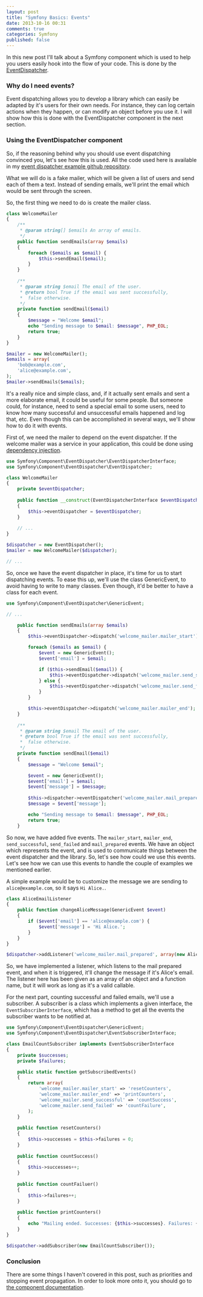 ```yaml
---
layout: post
title: "Symfony Basics: Events"
date: 2013-10-16 00:31
comments: true
categories: Symfony
published: false
---
```

In this new post I'll talk about a Symfony component which is used to help you users easily hook into the flow of your code. This is done by the [EventDispatcher](https://github.com/symfony/EventDispatcher).

### Why do I need events?

Event dispatching allows you to develop a library which can easily be adapted by it's users for their own needs. For instance, they can log certain actions when they happen, or can modify an object before you use it. I will show how this is done with the EventDispatcher component in the next section.

### Using the EventDispatcher component

So, if the reasoning behind why you should use event dispatching convinced you, let's see how this is used. All the code used here is available in my [event dispatcher example github repository](https://github.com/Lumbendil/EventDispatcherExample).

What we will do is a fake mailer, which will be given a list of users and send each of them a text. Instead of sending emails, we'll print the email which would be sent through the screen.

So, the first thing we need to do is create the mailer class.

```php
class WelcomeMailer
{
	/**
	 * @param string[] $emails An array of emails.
	 */
	public function sendEmails(array $emails)
	{
		foreach ($emails as $email) {
			$this->sendEmail($email);
		}
	}
	
	/**
	 * @param string $email The email of the user.
	 * @return bool True if the email was sent successfully,
	 * 	false otherwise.
	 */
	private function sendEmail($email)
	{
		$message = "Welcome $email";
		echo "Sending message to $email: $message", PHP_EOL;
		return true;
	}
}

$mailer = new WelcomeMailer();
$emails = array(
	'bob@example.com',
	'alice@example.com',
);
$mailer->sendEmails($emails);
```

It's a really nice and simple class, and, if it actually sent emails and sent a more elaborate email, it could be useful for some people. But someone could, for instance, need to send a special email to some users, need to know how many successful and unsuccessful emails happened and log that, etc. Even though this can be accomplished in several ways, we'll show how to do it with events.

First of, we need the mailer to depend on the event dispatcher. If the welcome mailer was a service in your application, this could be done using [dependency injection](lumbendil.github.io/blog/2013/10/02/symfony-bases-services/).

```php
use Symfony\Component\EventDispatcher\EventDispatcherInterface;
use Symfony\Component\EventDispatcher\EventDispatcher;

class WelcomeMailer
{
	private $eventDispatcher;
	
	public function __construct(EventDispatcherInterface $eventDispatcher)
	{
		$this->eventDispatcher = $eventDispatcher;
	}
	
	// ...
}

$dispatcher = new EventDispatcher();
$mailer = new WelcomeMailer($dispatcher);

// ...
```

So, once we have the event dispatcher in place, it's time for us to start dispatching events. To ease this up, we'll use the class GenericEvent, to avoid having to write to many classes. Even though, it'd be better to have a class for each event.

```php
use Symfony\Component\EventDispatcher\GenericEvent;

// ...

	public function sendEmails(array $emails)
	{
		$this->eventDispatcher->dispatch('welcome_mailer.mailer_start');

		foreach ($emails as $email) {
			$event = new GenericEvent();
			$event['email'] = $email;

			if ($this->sendEmail($email)) {
				$this->eventDispatcher->dispatch('welcome_mailer.send_successful', $event);
			} else {
				$this->eventDispatcher->dispatch('welcome_mailer.send_failed', $event);
			}
		}

		$this->eventDispatcher->dispatch('welcome_mailer.mailer_end');
	}
	
	/**
	 * @param string $email The email of the user.
	 * @return bool True if the email was sent successfully,
	 * 	false otherwise.
	 */
	private function sendEmail($email)
	{
		$message = "Welcome $email";

		$event = new GenericEvent();
		$event['email'] = $email;
		$event['message'] = $message;
		
		$this->dispatcher->eventDispatcher('welcome_mailer.mail_prepared', $event);
		$message = $event['message'];

		echo "Sending message to $email: $message", PHP_EOL;
		return true;
	}
```

So now, we have added five events. The `mailer_start`, `mailer_end`, `send_successful`, `send_failed` and `mail_prepared` events. We have an object which represents the event, and is used to communicate things between the event dispatcher and the library. So, let's see how could we use this events. Let's see how we can use this events to handle the couple of examples we mentioned earlier.

A simple example would be to customize the message we are sending to `alice@example.com`, so it says `Hi Alice.`.

```php
class AliceEmailListener
{
	public function changeAliceMessage(GenericEvent $event)
	{
		if ($event['email'] == 'alice@example.com') {
			$event['message'] = 'Hi Alice.';
		}
	}
}

$dispatcher->addListener('welcome_mailer.mail_prepared', array(new AliceEmailListener(), 'changeAliceMessage'));
```

So, we have implemented a listener, which listens to the mail prepared event, and when it is triggered, it'll change the message if it's Alice's email. The listener here has been given as an array of an object and a function name, but it will work as long as it's a valid callable.

For the next part, counting successful and failed emails, we'll use a subscriber. A subscriber is a class which implements a given interface, the `EventSubscriberInterface`, which has a method to get all the events the subscriber wants to be notified at.

```php
use Symfony\Component\EventDispatcher\GenericEvent;
use Symfony\Component\EventDispatcher\EventSubscriberInterface;

class EmailCountSubscriber implements EventSubscriberInterface
{
	private $successes;
	private $failures;

	public static function getSubscribedEvents()
	{
		return array(
			'welcome_mailer.mailer_start' => 'resetCounters',
			'welcome_mailer.mailer_end' => 'printCounters',
			'welcome_mailer.send_successful' => 'countSuccess',
			'welcome_mailer.send_failed' => 'countFailure',
		);
	}
	
	public function resetCounters()
	{
		$this->successes = $this->failures = 0;
	}
	
	public function countSuccess()
	{
		$this->successes++;
	}
	
	public function countFailuer()
	{
		$this->failures++;
	}
	
	public function printCounters()
	{
		echo "Mailing ended. Successes: {$this->successes}. Failures: {$this->failures}.", PHP_EOL;
	}
}

$dispatcher->addSubscriber(new EmailCountSubscriber());
```

### Conclusion

There are some things I haven't covered in this post, such as priorities and stopping event propagation. In order to look more onto it, you should go to [the component documentation](http://symfony.com/doc/current/components/event_dispatcher/index.html).